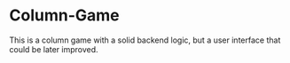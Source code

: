 # Column-Game
This is a column game with a solid backend logic, but a user interface that could be later improved.
